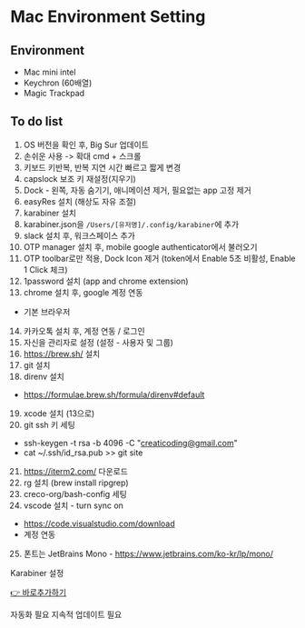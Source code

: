 # Mac Environment Setting

## Environment

- Mac mini intel
- Keychron (60배열)
- Magic Trackpad

## To do list

1. OS 버전을 확인 후, Big Sur 업데이트
2. 손쉬운 사용 -> 확대 cmd + 스크롤
3. 키보드 키반복, 반복 지연 시간 빠르고 짧게 변경
4. capslock 보조 키 재설정(지우기)
5. Dock - 왼쪽, 자동 숨기기, 애니메이션 제거, 필요없는 app 고정 제거
6. easyRes 설치 (해상도 자유 조절)
7. karabiner 설치
8. karabiner.json을 `/Users/[유저명]/.config/karabiner`에 추가
9. slack 설치 후, 워크스페이스 추가
10. OTP manager 설치 후, mobile google authenticator에서 불러오기
11. OTP toolbar로만 적용, Dock Icon 제거 (token에서 Enable 5초 비활성, Enable 1 Click 체크)
12. 1password 설치 (app and chrome extension)
13. chrome 설치 후, google 계정 연동
  - 기본 브라우저
14. 카카오톡 설치 후, 계정 연동 / 로그인
15. 자신을 관리자로 설정 (설정 - 사용자 및 그룹)
16. https://brew.sh/ 설치
17. git 설치
18. direnv 설치
  - https://formulae.brew.sh/formula/direnv#default
19. xcode 설치 (13으로)
20. git ssh 키 세팅
  -  ssh-keygen -t rsa -b 4096 -C "creaticoding@gmail.com"
  -  cat ~/.ssh/id_rsa.pub >> git site
21. https://iterm2.com/ 다운로드
22. rg 설치 (brew install ripgrep)
23. creco-org/bash-config 세팅
24. vscode 설치 - turn sync on
  - https://code.visualstudio.com/download
  - 계정 연동
25. 폰트는 JetBrains Mono - https://www.jetbrains.com/ko-kr/lp/mono/

Karabiner 설정

[👉 바로추가하기](karabiner://karabiner/assets/complex_modifications/import?url=https://creco-org.github.io/json-storage/karabiner/creco-config-20211203.json)

자동화 필요
지속적 업데이트 필요
